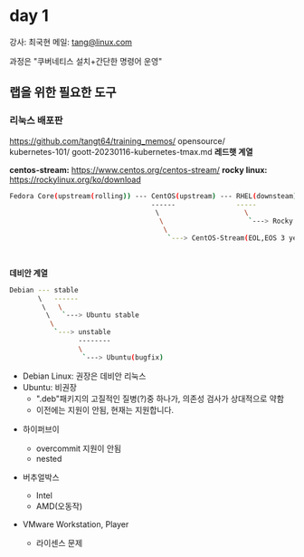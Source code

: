 # day 1

강사: 최국현
메일: tang@linux.com

과정은 "쿠버네티스 설치+간단한 명령어 운영"


## 랩을 위한 필요한 도구

### 리눅스 배포판
https://github.com/tangt64/training_memos/
                                          opensource/  
                                                     kubernetes-101/
                                                                    goott-20230116-kubernetes-tmax.md
__레드햇 계열__            

__centos-stream:__ https://www.centos.org/centos-stream/
__rocky linux:__ https://rockylinux.org/ko/download

``` bash
Fedora Core(upstream(rolling)) --- CentOS(upstream) --- RHEL(downsteam)
                                   ------               -----
                                    \                     \
                                     \                     `---> Rocky Linux
                                      \
                                       `---> CentOS-Stream(EOL,EOS 3 years)

            
```
__데비안 계열__
```bash
Debian --- stable
       \   ------
        \   \  
         \   `---> Ubuntu stable
          \
           `---> unstable
                 --------
                 \
                  `---> Ubuntu(bugfix)
```
* Debian Linux: 권장은 데비안 리눅스
* Ubuntu: 비권장
  - ".deb"패키지의 고질적인 질병(?)중 하나가, 의존성 검사가 상대적으로 약함
  - 이전에는 지원이 안됨, 현재는 지원합니다. 


- 하이퍼브이
  * overcommit 지원이 안됨
  * nested 

- 버추얼박스
  * Intel
  * AMD(오동작)

- VMware Workstation, Player
  * 라이센스 문제



# 
